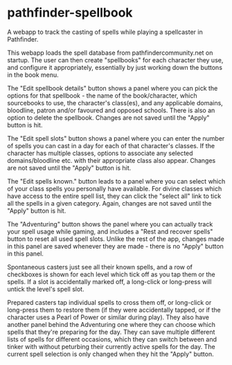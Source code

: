 # pathfinder-spellbook
A webapp to track the casting of spells while playing a spellcaster in Pathfinder.

This webapp loads the spell database from pathfindercommunity.net on startup.  The user can then create "spellbooks" for each character
they use, and configure it appropriately, essentially by just working down the buttons in the book menu.

The "Edit spellbook details" button shows a panel where you can pick the options for that spellbook - the name of the book/character,
which sourcebooks to use, the character's class(es), and any applicable domains, bloodline, patron and/or favoured and opposed schools.
There is also an option to delete the spellbook.  Changes are not saved until the "Apply" button is hit.


The "Edit spell slots" button shows a panel where you can enter the number of spells you can cast in a day for each of that character's
classes.  If the character has multiple classes, options to associate any selected domains/bloodline etc. with their appropriate class
also appear.  Changes are not saved until the "Apply" button is hit.

The "Edit spells known." button leads to a panel where you can select which of your class spells you personally have available.  For
divine classes which have access to the entire spell list, they can click the "select all" link to tick all the spells in a given
category.  Again, changes are not saved until the "Apply" button is hit.

The "Adventuring" button shows the panel where you can actually track your spell usage while gaming, and includes a "Rest and recover
spells" button to reset all used spell slots.  Unlike the rest of the app, changes made in this panel are saved whenever they are
made - there is no "Apply" button in this panel.

Spontaneous casters just see all their known spells, and a row of checkboxes is shown for each level which tick off as you tap them or
the spells.  If a slot is accidentally marked off, a long-click or long-press will untick the level's spell slot.

Prepared casters tap individual spells to cross them off, or long-click or long-press them to restore them (if they were accidentally
tapped, or if the character uses a Pearl of Power or similar during play).  They also have another panel behind the Adventuring one
where they can choose which spells that they're preparing for the day.  They can save multiple different lists of spells for different
occasions, which they can switch between and tinker with without peturbing their currently active spells for the day.  The current
spell selection is only changed when they hit the "Apply" button.

